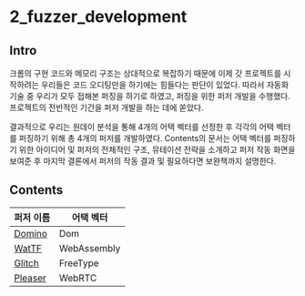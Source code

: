 # 2_fuzzer_development

## Intro


크롬의 구현 코드와 메모리 구조는 상대적으로 복잡하기 때문에 이제 갓 프로젝트를 시작하려는 우리들은 코드 오디팅만을 하기에는 힘들다는 판단이 있었다. 따라서 자동화 기술 중 우리가 모두 접해본 퍼징을 하기로 하였고, 퍼징을 위한 퍼저 개발을 수행했다. 프로젝트의 전반적인 기간을 퍼저 개발을 하는 데에 쏟았다.

결과적으로 우리는 원데이 분석을 통해 4개의 어택 벡터를 선정한 후 각각의 어택 벡터를 퍼징하기 위해 총 4개의 퍼저를 개발하였다. Contents의 문서는 어택 벡터를 퍼징하기 위한 아이디어 및 퍼저의 전체적인 구조, 뮤테이션 전략을 소개하고 퍼저 작동 화면을 보여준 후 마지막 결론에서 퍼저의 작동 결과 및 필요하다면 보완책까지 설명한다.

## Contents


| 퍼저 이름 | 어택 벡터 |
| --- | --- |
| [Domino](./Domino/) | Dom |
| [WatTF](./watTF/) | WebAssembly |
| [Glitch](./Glitch/) | FreeType |
| [Pleaser](./Pleaser/) | WebRTC |
